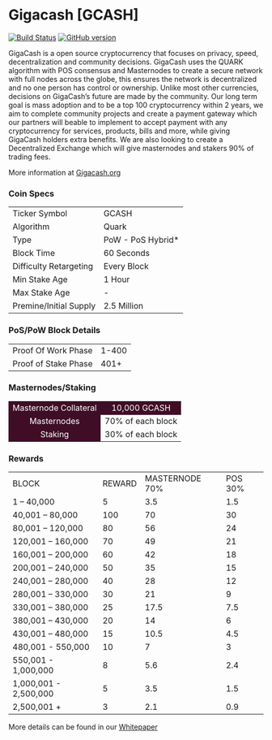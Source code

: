 Gigacash [GCASH]
=====================================

[![Build Status](https://travis-ci.org/GigaCash/Gigacash.svg?branch=master)](https://travis-ci.org/GigaCash/GigaCash) [![GitHub version](https://badge.fury.io/gh/GigaCash%2FGigaCash.svg)](https://badge.fury.io/gh/GigaCash%2FGigaCash)

GigaCash is a open source cryptocurrency that focuses on privacy, speed, decentralization and community decisions. GigaCash uses the QUARK algorithm with POS consensus and Masternodes to create a secure network with full nodes across the globe, this ensures the network is decentralized and no one person has control or ownership. Unlike most other currencies, decisions on GigaCash’s future are made by the community. Our long term goal is mass adoption and to be a top 100 cryptocurrency within 2 years, we aim to complete community projects and create a payment gateway which our partners will beable to implement to accept payment with any cryptocurrency for services, products, bills and more, while giving GigaCash holders extra benefits. We are also looking to create a Decentralized Exchange which will give masternodes and stakers 90% of trading fees.

More information at [Gigacash.org](http://www.Gigacash.org)

### Coin Specs
<table>
<tr><td>Ticker Symbol</td><td>GCASH</td></tr>
<tr><td>Algorithm</td><td>Quark</td></tr>
<tr><td>Type</td><td>PoW - PoS Hybrid*</td></tr>
<tr><td>Block Time</td><td>60 Seconds</td></tr>
<tr><td>Difficulty Retargeting</td><td>Every Block</td></tr>
<tr><td>Min Stake Age</td><td>1 Hour</td></tr>
<tr><td>Max Stake Age</td><td>-</td></tr>
<tr><td>Premine/Initial Supply</td><td>2.5 Million</td></tr>
</table>



### PoS/PoW Block Details
<table>
<tr><td>Proof Of Work Phase</td><td>1-400</td></tr>
<tr><td>Proof of Stake Phase</td><td>401+</td></tr>
</table>

### Masternodes/Staking
<table>
<tr><td style="
    background: #3f0d26;
    color: white;
    text-align: center;
">Masternode Collateral</td>
<td style="
    background: #3f0d26;
    color: white;
    text-align: center;
">10,000 GCASH</td></tr>
<tr><td style="
    background: #3f0d26;
    color: white;
    text-align: center;
">Masternodes</td><td>70% of each block</td></tr>
<tr><td style="
    background: #3f0d26;
    color: white;
    text-align: center;
">Staking</td><td>30% of each block</td></tr>
</table>

### Rewards
<table>
<tr><td >BLOCK</td><td >REWARD</td>
<td >MASTERNODE 70%</td>
<td>POS 30%</td></tr>

<tr><td >1 – 40,000</td><td >5</td><td >3.5</td><td>1.5</td></tr>
<tr><td >40,001 – 80,000</td><td >100</td><td >70</td><td>30</td></tr>
<tr><td>80,001 – 120,000</td><td>80</td><td>56</td><td>24</td></tr>
<tr><td>120,001 – 160,000</td><td>70</td><td>49</td><td>21</td></tr>
<tr><td>160,001 – 200,000</td><td>60</td><td>42</td><td>18</td></tr>
<tr><td>200,001 – 240,000</td><td>50</td><td>35</td><td>15</td></tr>
<tr><td>240,001 – 280,000</td><td>40</td><td>28</td><td>12</td></tr>
<tr><td>280,001 – 330,000</td><td>30</td><td>21</td><td>9</td></tr>
<tr><td>330,001 – 380,000</td><td>25</td><td>17.5</td><td>7.5</td></tr>
<tr><td>380,001 – 430,000</td><td>20</td><td>14</td><td>6</td></tr>
<tr><td>430,001 – 480,000</td><td>15</td><td>10.5</td><td>4.5</td></tr>
<tr><td>480,001 - 550,000</td><td>10</td><td>7</td><td>3</td></tr>
<tr><td>550,001 - 1,000,000</td><td>8</td><td>5.6</td><td>2.4</td></tr>
<tr><td>1,000,001 - 2,500,000</td><td>5</td><td>3.5</td><td>1.5</td></tr>
<tr><td >2,500,001 +</td><td>3</td><td>2.1</td><td>0.9</td></tr>            
</table>

More details can be found in our [Whitepaper](https://gigacash.org/gigacash-whitepaper.pdf)
